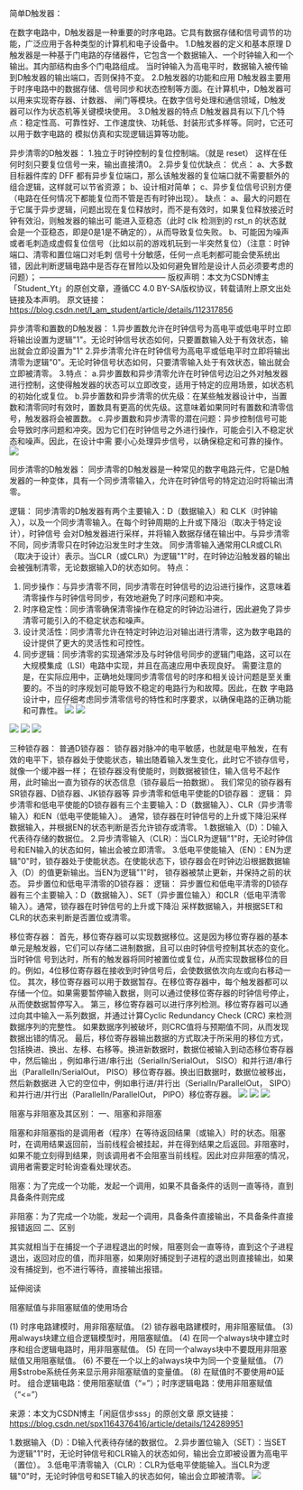 简单D触发器：

在数字电路中，D触发器是一种重要的时序电路。它具有数据存储和信号调节的功能，广泛应用于各种类型的计算机和电子设备中。
1.D触发器的定义和基本原理
      D触发器是一种基于门电路的存储器件，它包含一个数据输入、一个时钟输入和一个输出。其内部结构由多个门电路组成。
当时钟输入为高电平时，数据输入被传输到D触发器的输出端口，否则保持不变。
2.D触发器的功能和应用
      D触发器主要用于时序电路中的数据存储、信号同步和状态控制等方面。在计算机中，D触发器可以用来实现寄存器、计数器、
闸门等模块。在数字信号处理和通信领域，D触发器可以作为状态机等关键模块使用。
3.D触发器的特点
      D触发器具有以下几个特点：稳定性高、可靠性好、工作速度快、功耗低、封装形式多样等。同时，它还可以用于数字电路的
模拟仿真和实现逻辑运算等功能。

异步清零的D触发器：
1.独立于时钟控制的复位控制端。（就是 reset） 这样在任何时刻只要复位信号一来，输出直接清0。
2.异步复位优缺点：
优点：
a、大多数目标器件库的 DFF 都有异步复位端口，那么该触发器的复位端口就不需要额外的组合逻辑，这样就可以节省资源；
b、设计相对简单；
c、异步复位信号识别方便（电路在任何情况下都能复位而不管是否有时钟出现）。
缺点：
a、最大的问题在于它属于异步逻辑，问题出现在复位释放时，而不是有效时，如果复位释放接近时钟有效沿，则触发器的输出可
能进入亚稳态（此时 clk 检测到的 rst_n 的状态就会是一个亚稳态，即是0是1是不确定的），从而导致复位失败。
b、可能因为噪声或者毛刺造成虚假复位信号（比如以前的游戏机玩到一半突然复位）（注意：时钟端口、清零和置位端口对毛刺
信号十分敏感，任何一点毛刺都可能会使系统出错，因此判断逻辑电路中是否存在冒险以及如何避免冒险是设计人员必须要考虑的问题）；
————————————————
版权声明：本文为CSDN博主「Student_Yt」的原创文章，遵循CC 4.0 BY-SA版权协议，转载请附上原文出处链接及本声明。
原文链接：https://blog.csdn.net/I_am_student/article/details/112317856


异步清零和置数的D触发器：
1.异步置数允许在时钟信号为高电平或低电平时立即将输出设置为逻辑"1"。无论时钟信号状态如何，只要置数输入处于有效状态，输出就会立即设置为"1"
2.异步清零允许在时钟信号为高电平或低电平时立即将输出清零为逻辑"0"。无论时钟信号状态如何，只要清零输入处于有效状态，输出就会立即被清零。
3.特点：
    a.异步置数和异步清零允许在时钟信号边沿之外对触发器进行控制，这使得触发器的状态可以立即改变，适用于特定的应用场景，如状态机的初始化或复位。
    b.异步置数和异步清零的优先级：在某些触发器设计中，当置数和清零同时有效时，置数具有更高的优先级。这意味着如果同时有置数和清零信号，触发器将会被置数。
    c.异步置数和异步清零的潜在问题：异步控制信号可能会导致时序问题和冲突。因为它们在时钟信号之外进行操作，可能会引入不稳定状态和噪声。因此，在设计中需
要小心处理异步信号，以确保稳定和可靠的操作。
![](https://github.com/lizejia2361/-/blob/main/Lab4/%E5%85%B7%E6%9C%89%E5%BC%82%E6%AD%A5%E6%B8%85%E9%99%A4%E5%8A%9F%E8%83%BD%E7%9A%84%E8%A7%A6%E5%8F%91%E5%99%A8.png)

同步清零的D触发器：
     同步清零的D触发器是一种常见的数字电路元件，它是D触发器的一种变体，具有一个同步清零输入，允许在时钟信号的特定边沿时将输出清零。

逻辑：
    同步清零的D触发器有两个主要输入：D（数据输入）和 CLK（时钟输入），以及一个同步清零输入。在每个时钟周期的上升或下降沿（取决于特定设计），时钟信号
会对D触发器进行采样，并将输入数据存储在输出中。与异步清零不同，同步清零只在时钟边沿发生时才生效。
    同步清零输入通常用CLR或CLR\（取决于设计）表示。当CLR（或CLR\）为逻辑"1"时，在时钟边沿触发器的输出会被强制清零，无论数据输入D的状态如何。
特点：
1. 同步操作：与异步清零不同，同步清零在时钟信号的边沿进行操作，这意味着清零操作与时钟信号同步，有效地避免了时序问题和冲突。
2. 时序稳定性：同步清零确保清零操作在稳定的时钟边沿进行，因此避免了异步清零可能引入的不稳定状态和噪声。
3. 设计灵活性：同步清零允许在特定时钟边沿对输出进行清零，这为数字电路的设计提供了更大的灵活性和可控性。
4. 同步逻辑：同步清零的实现通常涉及与时钟信号同步的逻辑门电路，这可以在大规模集成（LSI）电路中实现，并且在高速应用中表现良好。
需要注意的是，在实际应用中，正确地处理同步清零信号的时序和相关设计问题是至关重要的。不当的时序规划可能导致不稳定的电路行为和故障。因此，在数
字电路设计中，应仔细考虑同步清零信号的特性和时序要求，以确保电路的正确功能和可靠性。
![](https://github.com/lizejia2361/-/blob/main/Lab4/%E5%90%8C%E6%AD%A5%E7%BD%AE%E9%9B%B6%E8%A7%A6%E5%8F%91%E5%99%A8%E6%B3%A2%E5%BD%A2%E5%9B%BE.png)
![](https://github.com/lizejia2361/-/blob/main/Lab4/%E5%90%8C%E6%AD%A5%E7%BD%AE%E9%9B%B6%E8%A7%A6%E5%8F%91%E5%99%A8%E7%94%B5%E8%B7%AF%E5%9B%BE.png)


![](https://github.com/lizejia2361/-/blob/main/Lab4/%E4%B8%89%E7%A7%8D%E4%B8%8D%E5%90%8C%E7%9A%84%E8%A7%A6%E5%8F%91%E5%99%A8.png)
![](https://github.com/lizejia2361/-/blob/main/Lab4/%E4%B8%89%E7%A7%8D%E4%B8%8D%E5%90%8C%E7%9A%84%E8%A7%A6%E5%8F%91%E5%99%A8%E6%B3%A2%E5%BD%A2%E5%9B%BE.png)
![](https://github.com/lizejia2361/-/blob/main/Lab4/%E4%B8%89%E7%A7%8D%E4%B8%8D%E5%90%8C%E7%9A%84%E8%A7%A6%E5%8F%91%E5%99%A8%E7%94%B5%E8%B7%AF%E5%9B%BE.png)


三种锁存器：
     普通D锁存器：
      锁存器对脉冲的电平敏感，也就是电平触发，在有效的电平下，锁存器处于使能状态，输出随着输入发生变化，此时它不锁存信号，就像一个缓冲器一样；
在锁存器没有使能时，则数据被锁住，输入信号不起作用，此时输出一直为锁存的状态信息（锁存最后一拍数据）。
我们常见的锁存器有SR锁存器、D锁存器、JK锁存器等
     异步清零和低电平使能的D锁存器：
逻辑：
    异步清零和低电平使能的D锁存器有三个主要输入：D（数据输入）、CLR（异步清零输入）和EN（低电平使能输入）。
    通常，锁存器在时钟信号的上升或下降沿采样数据输入，并根据EN的状态判断是否允许锁存或清零。
    1.数据输入（D）：D输入代表待存储的数据位。
    2.异步清零输入（CLR）：当CLR为逻辑"1"时，无论时钟信号和EN输入的状态如何，输出会被立即清零。
    3.低电平使能输入（EN）：EN为逻辑"0"时，锁存器处于使能状态。在使能状态下，锁存器会在时钟边沿根据数据输入（D）的值更新输出。当EN为逻辑"1"时，
锁存器被禁止更新，并保持之前的状态。
     异步置位和低电平清零的D锁存器：
逻辑：
异步置位和低电平清零的D锁存器有三个主要输入：D（数据输入）、SET（异步置位输入）和CLR（低电平清零输入）。通常，锁存器在时钟信号的上升或下降沿
采样数据输入，并根据SET和CLR的状态来判断是否置位或清零。

移位寄存器：
       首先，移位寄存器可以实现数据移位。这是因为移位寄存器的基本单元是触发器，它们可以存储二进制数据，且可以由时钟信号控制其状态的变化。当时钟信
号到达时，所有的触发器将同时被置位或复位，从而实现数据移位的目的。例如，4位移位寄存器在接收到时钟信号后，会使数据依次向左或向右移动一位。
       其次，移位寄存器可以用于数据暂存。在移位寄存器中，每个触发器都可以存储一个位。如果需要暂停输入数据，则可以通过使移位寄存器的时钟信号停止，
从而使数据暂停写入。
       第三，移位寄存器可以进行序列检测。移位寄存器可以通过向其中输入一系列数据，并通过计算Cyclic Redundancy Check (CRC) 来检测数据序列的完整性。
如果数据序列被破坏，则CRC值将与预期值不同，从而发现数据出错的情况。
       最后，移位寄存器输出数据的方式取决于所采用的移位方式，包括换进、换出、左移、右移等。换进新数据时，数据位被输入到动态移位寄存器中，然后输出
，例如串行进/串行出（SerialIn/SerialOut， SISO）和并行进/串行出（ParallelIn/SerialOut， PISO）移位寄存器。换出旧数据时，数据位被移出，然后新数据进
入它的空位中，例如串行进/并行出（SerialIn/ParallelOut， SIPO）和并行进/并行出（ParallelIn/ParallelOut， PIPO）移位寄存器。
![](https://github.com/lizejia2361/-/blob/main/Lab4/%E4%B8%89%E7%A7%8DD%E9%94%81%E5%AD%98%E5%99%A8.png)
![](https://github.com/lizejia2361/-/blob/main/Lab4/%E4%B8%89%E7%A7%8D%E4%B8%8D%E5%90%8C%E9%94%81%E5%AD%98%E5%99%A8%E7%9A%84%E7%94%B5%E8%B7%AF%E5%9B%BE.png)
![](https://github.com/lizejia2361/-/blob/main/Lab4/%E4%B8%89%E7%A7%8D%E9%94%81%E5%AD%98%E5%99%A8%E7%9A%84%E6%B3%A2%E5%BD%A2%E5%9B%BE.png)

阻塞与非阻塞及其区别：
一、阻塞和非阻塞

阻塞和非阻塞指的是调用者（程序）在等待返回结果（或输入）时的状态。阻塞时，在调用结果返回前，当前线程会被挂起，并在得到结果之后返回。非阻塞时，如果不能立刻得到结果，则该调用者不会阻塞当前线程。因此对应非阻塞的情况，调用者需要定时轮询查看处理状态。

阻塞：为了完成一个功能，发起一个调用，如果不具备条件的话则一直等待，直到具备条件则完成

非阻塞：为了完成一个功能，发起一个调用，具备条件直接输出，不具备条件直接报错返回
二、区别

其实就相当于在捕捉一个子进程退出的时候，阻塞则会一直等待，直到这个子进程退出，返回对应的值，而非阻塞，如果刚好捕捉到子进程的退出则直接输出，如果没有捕捉到，也不进行等待，直接输出报错。

延伸阅读

阻塞赋值与非阻塞赋值的使用场合

(1) 时序电路建模时，用非阻塞赋值。
(2) 锁存器电路建模时，用非阻塞赋值。
(3) 用always块建立组合逻辑模型时，用阻塞赋值。
(4) 在同一个always块中建立时序和组合逻辑电路时，用非阻塞赋值。
(5) 在同一个always块中不要既用非阻塞赋值又用阻塞赋值。
(6) 不要在一个以上的always块中为同一个变量赋值。
(7) 用$strobe系统任务来显示用非阻塞赋值的变量值。
(8) 在赋值时不要使用#0延时。
组合逻辑电路：使用阻塞赋值（“=”）；时序逻辑电路：使用非阻塞赋值（“<=”）

来源：本文为CSDN博主「闲庭信步sss」的原创文章
原文链接：https://blog.csdn.net/spx1164376416/article/details/124289951

   1.数据输入（D）：D输入代表待存储的数据位。
    2.异步置位输入（SET）：当SET为逻辑"1"时，无论时钟信号和CLR输入的状态如何，输出会立即被设置为高电平（置位）。
    3.低电平清零输入（CLR）：CLR为低电平使能输入。当CLR为逻辑"0"时，无论时钟信号和SET输入的状态如何，输出会立即被清零。
![](https://github.com/lizejia2361/-/blob/main/Lab4/%E4%B8%A4%E8%BE%93%E5%85%A5%E5%A4%9A%E8%B7%AF%E5%A4%8D%E7%94%A8%E5%99%A8%E6%A8%A1%E5%9E%8B.png)
